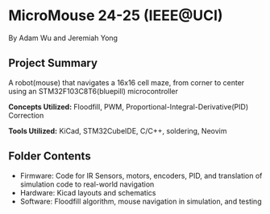 # MicroMouse 24-25 (IEEE@UCI)
By Adam Wu and Jeremiah Yong
## Project Summary
A robot(mouse) that navigates a 16x16 cell maze, from corner to center using an STM32F103C8T6(bluepill) microcontroller

**Concepts Utilized:** Floodfill, PWM, Proportional-Integral-Derivative(PID) Correction

**Tools Utilized:** KiCad, STM32CubeIDE, C/C++, soldering, Neovim
## Folder Contents
- Firmware: Code for IR Sensors, motors, encoders, PID, and translation of simulation code to real-world navigation
- Hardware: Kicad layouts and schematics
- Software: Floodfill algorithm, mouse navigation in simulation, and testing
